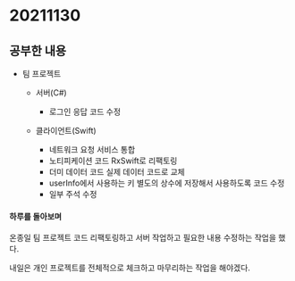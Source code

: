 # 20211130

## 공부한 내용
+ 팀 프로젝트
  - 서버(C#)
    * 로그인 응답 코드 수정

  - 클라이언트(Swift)
    * 네트워크 요청 서비스 통합
    * 노티피케이션 코드 RxSwift로 리팩토링
    * 더미 데이터 코드 실제 데이터 코드로 교체
    * userInfo에서 사용하는 키 별도의 상수에 저장해서 사용하도록 코드 수정
    * 일부 주석 수정

#### 하루를 돌아보며
온종일 팀 프로젝트 코드 리팩토링하고 서버 작업하고 필요한 내용 수정하는 작업을 했다.

내일은 개인 프로젝트를 전체적으로 체크하고 마무리하는 작업을 해야겠다.
